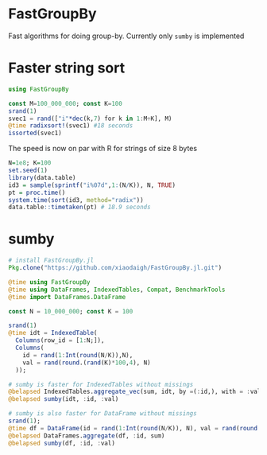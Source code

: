 # FastGroupBy

Fast algorithms for doing group-by. Currently only `sumby` is implemented

# Faster string sort
```julia
using FastGroupBy

const M=100_000_000; const K=100
srand(1)
svec1 = rand(["i"*dec(k,7) for k in 1:M÷K], M)
@time radixsort!(svec1) #18 seconds
issorted(svec1)
```
The speed is now on par with R for strings of size 8 bytes

```r
N=1e8; K=100
set.seed(1)
library(data.table)
id3 = sample(sprintf("i%07d",1:(N/K)), N, TRUE)
pt = proc.time()
system.time(sort(id3, method="radix"))
data.table::timetaken(pt) # 18.9 seconds
```

# sumby
```julia
# install FastGroupBy.jl
Pkg.clone("https://github.com/xiaodaigh/FastGroupBy.jl.git")

@time using FastGroupBy
@time using DataFrames, IndexedTables, Compat, BenchmarkTools
@time import DataFrames.DataFrame

const N = 10_000_000; const K = 100

srand(1)
@time idt = IndexedTable(
  Columns(row_id = [1:N;]),
  Columns(
    id = rand(1:Int(round(N/K)),N),
    val = rand(round.(rand(K)*100,4), N)
  ));

# sumby is faster for IndexedTables without missings
@belapsed IndexedTables.aggregate_vec(sum, idt, by =(:id,), with = :val)
@belapsed sumby(idt, :id, :val)

# sumby is also faster for DataFrame without missings
srand(1);
@time df = DataFrame(id = rand(1:Int(round(N/K)), N), val = rand(round.(rand(K)*100,4), N));
@belapsed DataFrames.aggregate(df, :id, sum)
@belapsed sumby(df, :id, :val)
```

